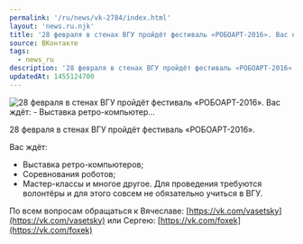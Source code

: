 ```yaml
---
permalink: '/ru/news/vk-2784/index.html'
layout: 'news.ru.njk'
title: '28 февраля в стенах ВГУ пройдёт фестиваль «РОБОАРТ-2016». Вас ждёт: - Выставка ретро-компьютер'
source: ВКонтакте
tags:
  - news_ru
description: '28 февраля в стенах ВГУ пройдёт фестиваль «РОБОАРТ-2016». Вас ждёт: - Выставка ретро-компьютер…'
updatedAt: 1455124700
---
```

![28 февраля в стенах ВГУ пройдёт фестиваль «РОБОАРТ-2016». Вас ждёт: - Выставка ретро-компьютер…](https://sun9-69.userapi.com/impf/c627522/v627522303/38226/vEqr4c4JXYs.jpg?size=1280x905&quality=96&proxy=1&sign=59b426259e8d2021608633700067c7f1&c_uniq_tag=q3sCVYZ5BRy8SedvQHJnerATy5LIIgjji4LjLC1vji0&type=album)

28 февраля в стенах ВГУ пройдёт фестиваль «РОБОАРТ-2016».

Вас ждёт:
- Выставка ретро-компьютеров;
- Соревнования роботов;
- Мастер-классы и многое другое.
Для проведения требуются волонтёры и для этого совсем не обязательно учиться в ВГУ.

По всем вопросам обращаться к Вячеславе: [https://vk.com/vasetsky](https://vk.com/vasetsky) или Сергею: [https://vk.com/foxek](https://vk.com/foxek)
